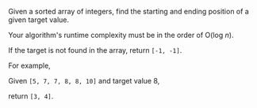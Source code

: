Given a sorted array of integers, find the starting and ending position of a given target value.

Your algorithm's runtime complexity must be in the order of O(log *n*).

If the target is not found in the array, return `[-1, -1]`.

For example,

Given `[5, 7, 7, 8, 8, 10]` and target value 8,

return `[3, 4]`.
